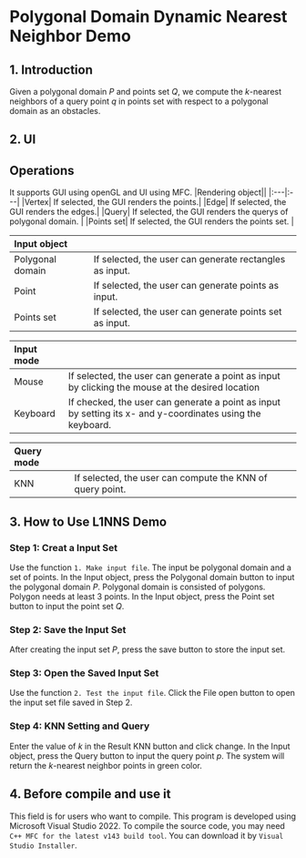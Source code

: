 # Polygonal Domain Dynamic Nearest Neighbor  Demo

## 1. Introduction
Given a polygonal domain $P$ and points set $Q$, we compute the $k$-nearest neighbors of a query point $q$ in points set with respect to a polygonal domain as an obstacles.
  
## 2. UI

## Operations
It supports GUI using openGL and UI using MFC.
|Rendering object||
|:---|:---|
|Vertex| If selected, the GUI renders the points.|
|Edge| If selected, the GUI renders the edges.|
|Query| If selected, the GUI renders the querys of polygonal domain. |
|Points set| If selected, the GUI renders the points set. |

|Input object||
|:---|:---|
|Polygonal domain| If selected, the user can generate rectangles as input.|
|Point| If selected, the user can generate points as input.|
|Points set| If selected, the user can generate points set as input.|

|Input mode||
|:---|:---|
|Mouse| If selected, the user can generate a point as input by clicking the mouse at the desired location |
|Keyboard| If checked, the user can generate a point as input by setting its x- and y-coordinates using the keyboard.|


|Query mode||
|:---|:---|
|KNN| If selected, the user can compute the KNN of query point. |

## 3. How to Use L1NNS Demo

### Step 1: Creat a Input Set 
Use the function `1. Make input file`. The input be polygonal domain and a set of points. 
In the Input object, press the Polygonal domain button to input the polygonal domain $P$.
Polygonal domain is consisted of polygons. Polygon needs at least 3 points. 
In the Input object, press the Point set button to input the point set $Q$.

### Step 2: Save the Input Set 
After creating the input set $P$, press the save button to store the input set.

### Step 3: Open the Saved Input Set
Use the function `2. Test the input file`. Click the File open button to open the input set file saved in Step 2.

### Step 4: KNN Setting and Query
Enter the value of $k$ in the Result KNN button and click change. In the Input object, press the Query button to input the query point $p$. The system will return the $k$-nearest neighbor points in green color.




## 4. Before compile and use it
This field is for users who want to compile.
This program is developed using Microsoft Visual Studio 2022.
To compile the source code, you may need `C++ MFC for the latest v143 build tool`.
You can download it by `Visual Studio Installer`.